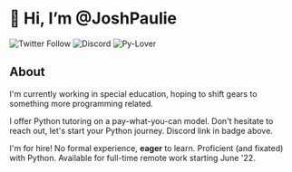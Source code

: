 # 👋 Hi, I’m @JoshPaulie

![Twitter Follow](https://img.shields.io/twitter/follow/itsBexli?color=9fe2bf&label=Twitter&logoColor=9fe2bf)
![Discord](https://img.shields.io/discord/911988376771657789?color=9fe2bf&label=Discord&logo=Bexli%27s%20PySchool&logoColor=9fe2bf)
![Py-Lover](https://img.shields.io/badge/Python-Lover-9fe2bf)

## About
I'm currently working in special education, hoping to shift gears to something more programming related.

I offer Python tutoring on a pay-what-you-can model. Don't hesitate to reach out, let's start your Python journey. Discord link in badge above.

I'm for hire! No formal experience, __eager__ to learn. Proficient (and fixated) with Python. Available for full-time remote work starting June '22. 
